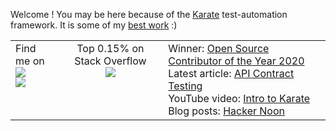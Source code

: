 Welcome ! You may be here because of the [Karate](https://github.com/intuit/karate) test-automation framework. It is some of my [best work](https://github.com/intuit/karate/graphs/contributors) :)

<table>
  <tr>
    <td valign="top">
      Find me on <br/>
      <a href="https://www.linkedin.com/in/ptrthomas/"><img src="https://img.shields.io/badge/linkedin-%230077B5.svg?&style=for-the-badge&logo=linkedin&logoColor=white"/></a> <br/>
      <a href="https://twitter.com/ptrthomas"><img src="https://img.shields.io/badge/twitter-%231DA1F2.svg?&style=for-the-badge&logo=twitter&logoColor=white"/></a>      
    </td>  
    <td align="center" valign="top">
      Top 0.15% on Stack Overflow<br/>
      <a href="https://stackoverflow.com/users/143475/peter-thomas"><img src="https://stackoverflow.com/users/flair/143475.png"/></a>
    </td>
    <td valign="top">
      Winner: <a href="https://twitter.com/ptrthomas/status/1318575760546746368">Open Source Contributor of the Year 2020</a> <br/>
      Latest article: <a href="https://www.linkedin.com/pulse/api-contract-testing-visual-guide-peter-thomas/">API Contract Testing</a> <br/>
      YouTube video: <a href="https://youtu.be/yu3uupBZyxc">Intro to Karate</a> <br/>
      Blog posts: <a href="https://hackernoon.com/u/ptrthomas">Hacker Noon</a>    
    </td>
  </tr>
</table>

